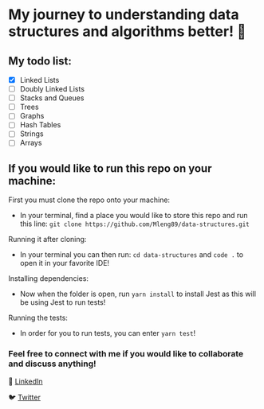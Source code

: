 # My journey to understanding data structures and algorithms better! :file_folder:

## My todo list:

- [x] Linked Lists
- [ ] Doubly Linked Lists
- [ ] Stacks and Queues
- [ ] Trees
- [ ] Graphs
- [ ] Hash Tables
- [ ] Strings
- [ ] Arrays

## If you would like to run this repo on your machine:

First you must clone the repo onto your machine:

- In your terminal, find a place you would like to store this repo and run this line: `git clone https://github.com/Mleng89/data-structures.git`

Running it after cloning:
- In your terminal you can then run: `cd data-structures` and `code .` to open it in your favorite IDE!

Installing dependencies:
- Now when the folder is open, run `yarn install` to install Jest as this will be using Jest to run tests!

Running the tests:
- In order for you to run tests, you can enter `yarn test`!

### Feel free to connect with me if you would like to collaborate and discuss anything!

:link: [LinkedIn](https://www.linkedin.com/in/matthew-leng/)

:bird: [Twitter](https://twitter.com/matthewleng)
